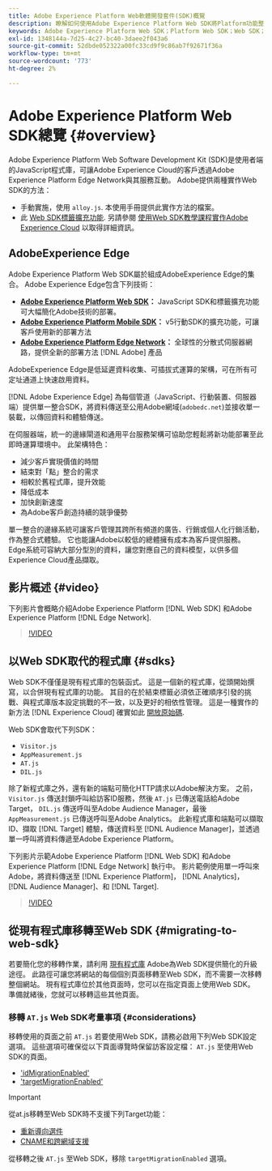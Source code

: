 ```yaml
---
title: Adobe Experience Platform Web軟體開發套件(SDK)概覽
description: 瞭解如何使用Adobe Experience Platform Web SDK將Platform功能整合至您的網站。
keywords: Adobe Experience Platform Web SDK；Platform Web SDK；Web SDK；Edge；Visitor.js；AppMeasurement.js；AT.js；DIL.js；Web SDK；SDK；Web SDK；Launch；Launch
exl-id: 1348144a-7d25-4c27-bc40-3daee2f043a6
source-git-commit: 52dbde052322a00fc33cd9f9c86ab7f92671f36a
workflow-type: tm+mt
source-wordcount: '773'
ht-degree: 2%

---
```


# Adobe Experience Platform Web SDK總覽 {#overview}

Adobe Experience Platform Web Software Development Kit (SDK)是使用者端的JavaScript程式庫，可讓Adobe Experience Cloud的客戶透過Adobe Experience Platform Edge Network與其服務互動。 Adobe提供兩種實作Web SDK的方法：

* 手動實施，使用 `alloy.js`. 本使用手冊提供此實作方法的檔案。
* 此 [Web SDK標籤擴充功能](../tags/extensions/client/web-sdk/web-sdk-extension-configuration.md). 另請參閱 [使用Web SDK教學課程實作Adobe Experience Cloud](https://experienceleague.adobe.com/docs/platform-learn/implement-web-sdk/overview.html?lang=zh-Hant) 以取得詳細資訊。

## AdobeExperience Edge

Adobe Experience Platform Web SDK屬於組成AdobeExperience Edge的集合。 Adobe Experience Edge包含下列技術：

* **[Adobe Experience Platform Web SDK](#overview)：** JavaScript SDK和標籤擴充功能可大幅簡化Adobe技術的部署。
* **[Adobe Experience Platform Mobile SDK](https://developer.adobe.com/client-sdks/documentation/)：** v5行動SDK的擴充功能，可讓客戶使用新的部署方法
* **[Adobe Experience Platform Edge Network](../server-api/overview.md)：** 全球性的分散式伺服器網路，提供全新的部署方法 [!DNL Adobe] 產品

AdobeExperience Edge是低延遲資料收集、可插拔式運算的架構，可在所有可定址通道上快速啟用資料。

[!DNL Adobe Experience Edge] 為每個管道（JavaScript、行動裝置、伺服器端）提供單一整合SDK，將資料傳送至公用Adobe網域(`adobedc.net`)並接收單一裝載，以傳回資料和體驗傳送。

在伺服器端，統一的邊緣閘道和通用平台服務架構可協助您輕鬆將新功能部署至此即時運算環境中。 此架構特色：

* 減少客戶實現價值的時間
* 結束對「點」整合的需求
* 相較於舊程式庫，提升效能
* 降低成本
* 加快創新速度
* 為Adobe客戶創造持續的競爭優勢

單一整合的邊緣系統可讓客戶管理其跨所有頻道的廣告、行銷或個人化行銷活動，作為整合式體驗。 它也能讓Adobe以較低的總體擁有成本為客戶提供服務。 Edge系統可容納大部分型別的資料，讓您對應自己的資料模型，以供多個Experience Cloud產品擷取。

## 影片概述 {#video}

下列影片會概略介紹Adobe Experience Platform [!DNL Web SDK] 和Adobe Experience Platform [!DNL Edge Network].

>[!VIDEO](https://video.tv.adobe.com/v/34141?quality=12&learn=on)

## 以Web SDK取代的程式庫 {#sdks}

Web SDK不僅僅是現有程式庫的包裝函式。 這是一個新的程式庫，從頭開始撰寫，以合併現有程式庫的功能。 其目的在於結束標籤必須依正確順序引發的挑戰、與程式庫版本設定挑戰的不一致，以及更好的相依性管理。 這是一種實作的新方法 [!DNL Experience Cloud] 確實如此 [開放原始碼](https://github.com/adobe/alloy).

Web SDK會取代下列SDK：

* `Visitor.js`
* `AppMeasurement.js`
* `AT.js`
* `DIL.js`

除了新程式庫之外，還有新的端點可簡化HTTP請求以Adobe解決方案。 之前， `Visitor.js` 傳送封鎖呼叫給訪客ID服務，然後 `AT.js` 已傳送電話給Adobe Target， `DIL.js` 傳送呼叫至Adobe Audience Manager，最後 `AppMeasurement.js` 已傳送呼叫至Adobe Analytics。 此新程式庫和端點可以擷取ID、擷取 [!DNL Target] 體驗，傳送資料至 [!DNL Audience Manager]，並透過單一呼叫將資料傳遞至Adobe Experience Platform。

下列影片示範Adobe Experience Platform [!DNL Web SDK] 和Adobe Experience Platform [!DNL Edge Network] 執行中。 影片範例使用單一呼叫來Adobe，將資料傳送至 [!DNL Experience Platform]， [!DNL Analytics]， [!DNL Audience Manager]、和 [!DNL Target].

>[!VIDEO](https://video.tv.adobe.com/v/34148)

## 從現有程式庫移轉至Web SDK {#migrating-to-web-sdk}

若要簡化您的移轉作業，請利用 [現有程式庫](#sdks) Adobe為Web SDK提供簡化的升級途徑。 此路徑可讓您將網站的每個個別頁面移轉至Web SDK，而不需要一次移轉整個網站。 現有程式庫位於其他頁面時，您可以在指定頁面上使用Web SDK。 準備就緒後，您就可以移轉這些其他頁面。

### 移轉 `AT.js` Web SDK考量事項 {#considerations}

移轉使用的頁面之前 `AT.js` 若要使用Web SDK，請務必啟用下列Web SDK設定選項。 這些選項可確保從以下頁面導覽時保留訪客設定檔： `AT.js` 至使用Web SDK的頁面。

* [&#39;idMigrationEnabled&#39;](fundamentals/configuring-the-sdk.md#id-migration-enabled)
* [&#39;targetMigrationEnabled&#39;](fundamentals/configuring-the-sdk.md#targetMigrationEnabled)


>[!IMPORTANT]
>
>從at.js移轉至Web SDK時不支援下列Target功能：
>
>* [重新導向選件](https://experienceleague.adobe.com/docs/target/using/experiences/offers/offer-redirect.html)
>* [CNAME和跨網域支援](https://experienceleague.adobe.com/docs/target-dev/developer/client-side/at-js-implementation/atjs-cookies.html)

從移轉之後 `AT.js` 至Web SDK，移除 `targetMigrationEnabled` 選項。

